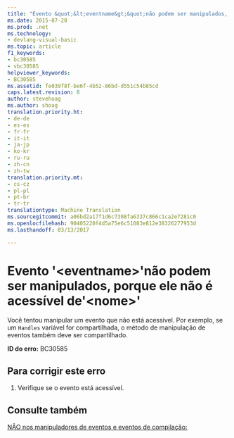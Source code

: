 ```yaml
---
title: "Evento &quot;&lt;eventname&gt;&quot;não podem ser manipulados, porque ele não é acessível de&quot;&lt;nome&gt;&quot; | Documentos do Microsoft"
ms.date: 2015-07-20
ms.prod: .net
ms.technology:
- devlang-visual-basic
ms.topic: article
f1_keywords:
- bc30585
- vbc30585
helpviewer_keywords:
- BC30585
ms.assetid: fe039f8f-be6f-4b52-86bd-d551c54b85cd
caps.latest.revision: 8
author: stevehoag
ms.author: shoag
translation.priority.ht:
- de-de
- es-es
- fr-fr
- it-it
- ja-jp
- ko-kr
- ru-ru
- zh-cn
- zh-tw
translation.priority.mt:
- cs-cz
- pl-pl
- pt-br
- tr-tr
translationtype: Machine Translation
ms.sourcegitcommit: a06bd2a17f1d6c7308fa6337c866c1ca2e7281c0
ms.openlocfilehash: 90405220f4d5a75e6c51083e812e38326277953d
ms.lasthandoff: 03/13/2017

---
```

# <a name="event-39lteventnamegt39-cannot-be-handled-because-it-is-not-accessible-from-39ltnamegt39"></a>Evento '&lt;eventname&gt;'não podem ser manipulados, porque ele não é acessível de'&lt;nome&gt;'
Você tentou manipular um evento que não está acessível. Por exemplo, se um `Handles` variável for compartilhada, o método de manipulação de eventos também deve ser compartilhado.  
  
 **ID do erro:** BC30585  
  
## <a name="to-correct-this-error"></a>Para corrigir este erro  
  
1.  Verifique se o evento está acessível.  
  
## <a name="see-also"></a>Consulte também  
 [NÃO nos manipuladores de eventos e eventos de compilação:](http://msdn.microsoft.com/en-us/95074a0d-1cbc-4221-a95a-964185c7f962)
